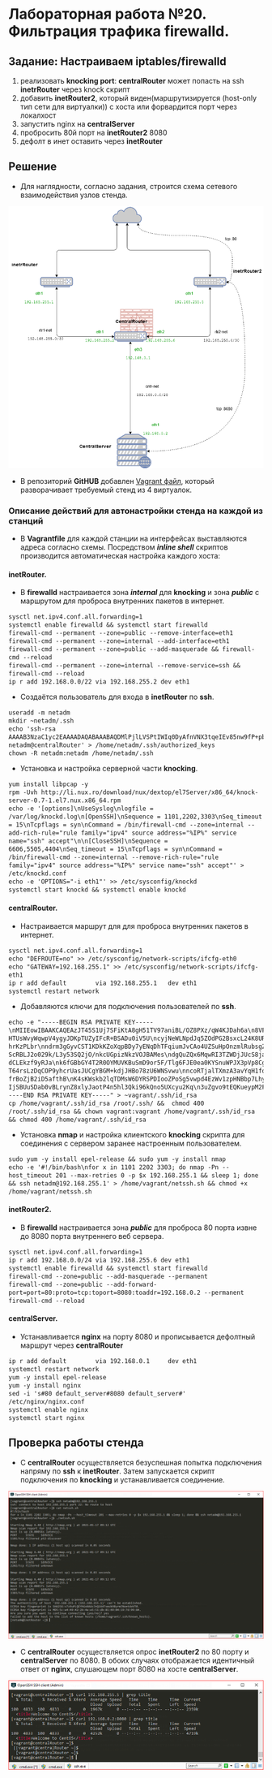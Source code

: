 # Лабораторная работа №20. Фильтрация трафика **firewalld**.

[scheme]: https://github.com/alexeybobovsky/OTUS_Lab/blob/master/lab20/img/scheme.png "" 
[img1]: https://github.com/alexeybobovsky/OTUS_Lab/blob/master/lab20/img/scr1.PNG "" 
[img2]: https://github.com/alexeybobovsky/OTUS_Lab/blob/master/lab20/img/scr2.PNG "" 

## Задание: Настраиваем iptables/firewalld

1) реализовать **knocking port**:  **centralRouter** может попасть на ssh **inetrRouter** через knock скрипт
2) добавить **inetRouter2**, который виден(маршрутизируется (host-only тип сети для виртуалки)) с хоста или форвардится порт через локалхост
3) запустить nginx на **centralServer**
4) пробросить 80й порт на **inetRouter2** 8080
5) дефолт в инет оставить через **inetRouter**

## Решение

* Для наглядности, согласно задания, строится схема сетевого взаимодействия узлов стенда.

![схема сети][scheme]

* В репозиторий **GitHUB** добавлен [Vagrant файл](https://github.com/alexeybobovsky/OTUS_Lab/blob/master/lab20/Vagrantfile),  который  разворачивает требуемый стенд из 4 виртуалок.

### Описание действий для автонастройки стенда на каждой из станций 

* В **Vagrantfile** для каждой станции на интерфейсах выставляются адреса согласно схемы. Посредством ***inline shell*** скриптов производится автоматическая настройка каждого хоста:

#### **inetRouter**. 

* В **firewalld** настраивается зона ***internal*** для **knocking** и  зона ***public*** с маршрутом для проброса внутренних пакетов в интернет.

```
sysctl net.ipv4.conf.all.forwarding=1
systemctl enable firewalld && systemctl start firewalld
firewall-cmd --permanent --zone=public --remove-interface=eth1
firewall-cmd --permanent --zone=internal --add-interface=eth1
firewall-cmd --permanent --zone=public --add-masquerade && firewall-cmd --reload
firewall-cmd --permanent --zone=internal --remove-service=ssh && firewall-cmd --reload
ip r add 192.168.0.0/22	via 192.168.255.2 dev eth1
```

* Создаётся пользователь для входа в **inetRouter** по **ssh**.

```
useradd -m netadm
mkdir ~netadm/.ssh
echo 'ssh-rsa AAAAB3NzaC1yc2EAAAADAQABAAABAQDMlPjlLVSPtIWIq0DyAfnVNX3tqeIEv85nw9fP+pbgokNqHprxUXXnNLx2WEGKX2rtVUPF9tsMc+03Ts8C2jRioSoHNZh9ZYESlzKoBTKSNXgcRU4VsFmwx7vgIIpOVdziqeIpqHk8dNSxa/JarClXjKDIkMqlNRnIgVxH4FIAO7SJXlRzKM15Ys2l0mrlk508bYGzFwvbgrxRHNNYgzMjgX/0drdXKj4cerurBGKucA4TgrzFD9KKFO77Vn4D6xIUWoLYtbjoZcgWphoimzRNHtbpBHQ43yI70IAun50JR0/llaDLJ6rsv1iQ0dIW+F34VVNqTJJHhbzhbSHrgrqL netadm@centralRouter' > /home/netadm/.ssh/authorized_keys
chown -R netadm:netadm /home/netadm/.ssh			
```
* Установка и настройка серверной части **knocking**.

```
yum install libpcap -y
rpm -Uvh http://li.nux.ro/download/nux/dextop/el7Server/x86_64/knock-server-0.7-1.el7.nux.x86_64.rpm
echo -e '[options]\nUseSyslog\nlogfile = /var/log/knockd.log\n[OpenSSH]\nSequence = 1101,2202,3303\nSeq_timeout = 15\nTcpflags = syn\nCommand = /bin/firewall-cmd --zone=internal --add-rich-rule="rule family="ipv4" source address="%IP%" service name="ssh" accept"\n\n[CloseSSH]\nSequence = 6606,5505,4404\nSeq_timeout = 15\nTcpflags = syn\nCommand = /bin/firewall-cmd --zone=internal --remove-rich-rule="rule family="ipv4" source address="%IP%" service name="ssh" accept"' > /etc/knockd.conf
echo -e 'OPTIONS="-i eth1"' >> /etc/sysconfig/knockd
systemctl start knockd && systemctl enable knockd
```
#### **centralRouter**. 

* Настраивается маршрут для  для проброса внутренних пакетов в интернет.

```
sysctl net.ipv4.conf.all.forwarding=1
echo "DEFROUTE=no" >> /etc/sysconfig/network-scripts/ifcfg-eth0 
echo "GATEWAY=192.168.255.1" >> /etc/sysconfig/network-scripts/ifcfg-eth1
ip r add default 		via 192.168.255.1 	dev eth1
systemctl restart network
```

* Добавляются ключи для подключения пользователей по **ssh**.

```
echo -e "-----BEGIN RSA PRIVATE KEY-----\nMIIEowIBAAKCAQEAzJT45S1Uj7SFiKtA8gH51TV97aniBL/OZ8PXz/qW4KJDah6a\n8VF15zS8dlhBil9q7VVDxfbbDHPtN07PAto0YqEqBzWYfWWBEpcyqAUykjV4HEVO\nFbBZsMe74CCKTlXc4qniKah5P HTUsWvyWqwpV4ygyJDKpTUZyIFcR+BSADu0iV5U\ncyjNeWLNpdJq5ZOdPG2BsxcL24K8URzTWIMzI4F/9Ha3Vyo+HHq7qwRirnAOE4K8\nxQ/SihTu+1Z+A+sSFFqC2LW46GXIFqYaIps0TR7W6QR0ON8iO9CALp+dCUdP5ZWg\nyyeq7L9YkNHSFvhd+FVTakySR4W84W0h64K6iwIDAQABAoIBAEUfRGUy hrKzPLbr\nndrm3gGyvCST1KDkKZoXqpBDy7yENqDhTFqiumJvCAo4UZSuHpOnzmlRubsgZBLe\n1sTQ8wgsCeY7rpUXuZ+NZHkuoGKUHEv5AqQDXJqFMa5NcE19Z09SNO78VFIf60ky\n/sSyDJnfEugRO9bL9TUwt/w1B5+58ZIkHNncBCItI94PLFv/4Qza3UUZifpOq3P8\nyGqDVXJqEWsc6UxypplvZ ScRBLJ2o029k/L3y53SQ2jO/nkcUGpizNkzVOJBAMes\ndgQuZQx6MqwRI3TZWDjJUcS8jaX+rJgfy0wGW6Iw2abn9GrztDam7aRa62Iu8fm9\n245xiKkCgYEA9CtNgB/x2KX6MyYlzxIaWfBG2hzUJs2YnhoUt22duJLXhQ1fs6au\nBjkgiNzJIFj6HAW83PoDpet9wYKm7EZJOCj4oIncff6z8/RJVs8r dCLEkzf9yRJa\nk6fGBbGY4T2R0OYMUVKBuSmD9or5F/Tlg6FJE0ea0KYSnuWPJX3pVp8CgYEA1n6g\nMzs8/cuLN5/5z0V/y11PD0Sy+tZj3EMfOhDX3DDflG78+UqtgNOp8ODR54yyQ1kP\nmokAVC+4SUlxKJoSiEcSZd/nsTZHBpdTCyjuyFotsbdu4wmbAgzZcOFfujScmRUm\nvwcNPHn2g7oCcqDIf T64rsLzDqCOP9yhcrUasJUCgYBGM+kdjJHBo78zU6WNSvwu\nncoRTjalTXmzA3avYqH1fqrew4Cfq63fdi9nimt9lHec9P1fX7cKzpGiwMjzqCXH\nMuiBaAHwa/obi0JG5lvtEU4JshCS7mcCizuBSZXWNRimwm4KN7m6njgl+8Ew5SXU\nWdwj4fOeSBGUhBZLRk9/qwKBgQC0rrn4LgB0sg817jaa2SqL frBoZjB2iD5afthB\nK4sKWskb2lqTDMsW6DYRSPDIooZPoSg5vwpd4EzWv1zpHNBbp7Lhyjj72IMAFFzJ\n29M5Rm2TdLed3KuMkJJiOhdPXZ5EfcLDzAbkWMDFudzx/mqkxj8ASAxC2BC7zvjZ\nDaHL+QKBgG8dl3dYfMtD9+wVj80fZXvDsXYtVFCMT9oVHKAAhqDt4i/GbL9A5mlo\njkJJ4QTnLLSmO IjSBUuSDab0vBLrynZ8xlyJaotP4n5hl3Qki96kQno5UXcyu2Kq\n3uZgvo9tEQKueypM2Fu7fCb0pnPhPSQF427jZnWrUJPcFUyYrvvY\n-----END RSA PRIVATE KEY-----" > ~vagrant/.ssh/id_rsa
cp /home/vagrant/.ssh/id_rsa /root/.ssh/ &&  chmod 400 /root/.ssh/id_rsa && chown vagrant:vagrant /home/vagrant/.ssh/id_rsa && chmod 400 /home/vagrant/.ssh/id_rsa
```

* Установка **nmap** и настройка  клиентского **knocking** скрипта для соединения с сервером заранее настроенным пользователем.

```
sudo yum -y install epel-release && sudo yum -y install nmap
echo -e '#!/bin/bash\nfor x in 1101 2202 3303; do nmap -Pn --host_timeout 201 --max-retries 0 -p $x 192.168.255.1 && sleep 1; done && ssh netadm@192.168.255.1' > /home/vagrant/netssh.sh && chmod +x /home/vagrant/netssh.sh
```

#### **inetRouter2**. 

* В **firewalld** настраивается зона ***public*** для проброса 80 порта извне до 8080 порта внутреннего веб сервера. 

```
sysctl net.ipv4.conf.all.forwarding=1
ip r add 192.168.0.0/24	via 192.168.255.6 dev eth1
systemctl enable firewalld && systemctl start firewalld
firewall-cmd --zone=public --add-masquerade --permanent
firewall-cmd --zone=public --add-forward-port=port=80:proto=tcp:toport=8080:toaddr=192.168.0.2 --permanent
firewall-cmd --reload
```

#### **centralServer**. 

* Устанавливается **nginx** на порту 8080 и прописывается дефолтный маршрут через **centralRouter** 

```
ip r add default 		via 192.168.0.1 	dev eth1
systemctl restart network
yum -y install epel-release
yum -y install nginx
sed -i 's#80 default_server#8080 default_server#' /etc/nginx/nginx.conf
systemctl enable nginx
systemctl start nginx
```

## Проверка работы стенда

* С **centralRouter** осуществляется безуспешная попытка подключения напряму по **ssh** к **inetRouter**. Затем запускается скрипт подключения по **knocking** и устанавливается соединение.

![проверка соединения по ssh посредством knocking][img1]

* С **centralRouter** осуществляется опрос **inetRouter2** по 80 порту и **centralServer** по 8080. В обоих случаях отображается идентичный ответ от **nginx**, слушающем порт 8080 на хосте **centralServer**.

![проверка проброса портов][img2]
